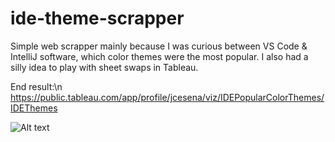 # ide-theme-scrapper

Simple web scrapper mainly because I was curious between VS Code & IntelliJ software, which color themes were the most popular. I also had a silly idea to play with sheet swaps in Tableau.

End result:\n
https://public.tableau.com/app/profile/jcesena/viz/IDEPopularColorThemes/IDEThemes

![Alt text](/../main/color_themes_tableau.png?raw=true "Output")
